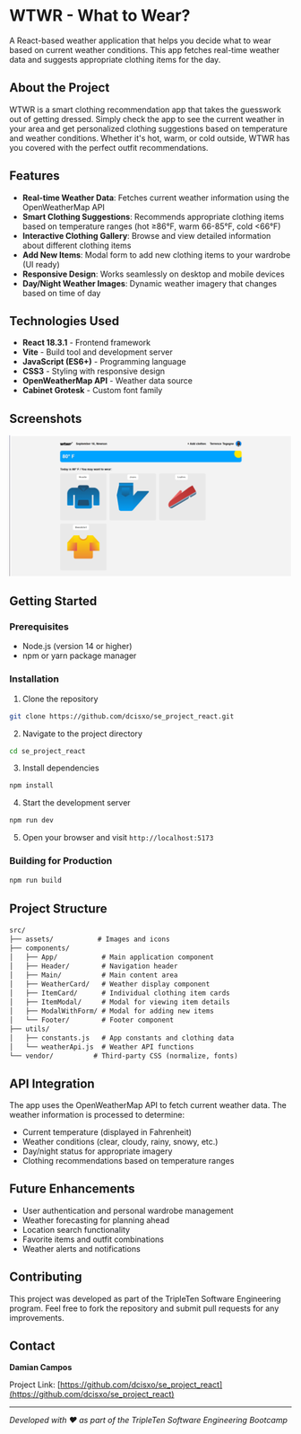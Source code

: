 # WTWR - What to Wear?

A React-based weather application that helps you decide what to wear based on current weather conditions. This app fetches real-time weather data and suggests appropriate clothing items for the day.

## About the Project

WTWR is a smart clothing recommendation app that takes the guesswork out of getting dressed. Simply check the app to see the current weather in your area and get personalized clothing suggestions based on temperature and weather conditions. Whether it's hot, warm, or cold outside, WTWR has you covered with the perfect outfit recommendations.

## Features

- **Real-time Weather Data**: Fetches current weather information using the OpenWeatherMap API
- **Smart Clothing Suggestions**: Recommends appropriate clothing items based on temperature ranges (hot ≥86°F, warm 66-85°F, cold <66°F)
- **Interactive Clothing Gallery**: Browse and view detailed information about different clothing items
- **Add New Items**: Modal form to add new clothing items to your wardrobe (UI ready)
- **Responsive Design**: Works seamlessly on desktop and mobile devices
- **Day/Night Weather Images**: Dynamic weather imagery that changes based on time of day

## Technologies Used

- **React 18.3.1** - Frontend framework
- **Vite** - Build tool and development server
- **JavaScript (ES6+)** - Programming language
- **CSS3** - Styling with responsive design
- **OpenWeatherMap API** - Weather data source
- **Cabinet Grotesk** - Custom font family

## Screenshots

![WTWR Main Screen](<Screenshot 2025-09-16 122056.png>)

## Getting Started

### Prerequisites

- Node.js (version 14 or higher)
- npm or yarn package manager

### Installation

1. Clone the repository

```bash
git clone https://github.com/dcisxo/se_project_react.git
```

2. Navigate to the project directory

```bash
cd se_project_react
```

3. Install dependencies

```bash
npm install
```

4. Start the development server

```bash
npm run dev
```

5. Open your browser and visit `http://localhost:5173`

### Building for Production

```bash
npm run build
```

## Project Structure

```
src/
├── assets/           # Images and icons
├── components/
│   ├── App/           # Main application component
│   ├── Header/        # Navigation header
│   ├── Main/          # Main content area
│   ├── WeatherCard/   # Weather display component
│   ├── ItemCard/      # Individual clothing item cards
│   ├── ItemModal/     # Modal for viewing item details
│   ├── ModalWithForm/ # Modal for adding new items
│   └── Footer/        # Footer component
├── utils/
│   ├── constants.js   # App constants and clothing data
│   └── weatherApi.js  # Weather API functions
└── vendor/          # Third-party CSS (normalize, fonts)
```

## API Integration

The app uses the OpenWeatherMap API to fetch current weather data. The weather information is processed to determine:

- Current temperature (displayed in Fahrenheit)
- Weather conditions (clear, cloudy, rainy, snowy, etc.)
- Day/night status for appropriate imagery
- Clothing recommendations based on temperature ranges

## Future Enhancements

- User authentication and personal wardrobe management
- Weather forecasting for planning ahead
- Location search functionality
- Favorite items and outfit combinations
- Weather alerts and notifications

## Contributing

This project was developed as part of the TripleTen Software Engineering program. Feel free to fork the repository and submit pull requests for any improvements.

## Contact

**Damian Campos**

Project Link: [https://github.com/dcisxo/se_project_react](https://github.com/dcisxo/se_project_react)

---

_Developed with ❤️ as part of the TripleTen Software Engineering Bootcamp_
